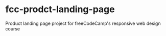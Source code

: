 # fcc-prodct-landing-page
Product landing page project for freeCodeCamp's responsive web design course
